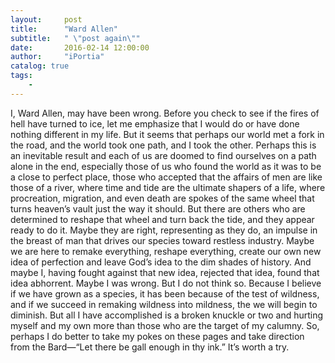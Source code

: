 ```yaml
---
layout:     post
title:      "Ward Allen"
subtitle:   " \"post again\""
date:       2016-02-14 12:00:00
author:     "iPortia"
catalog: true
tags:
    - 
---
```





I, Ward Allen, may have been wrong. Before you check to see if the fires of hell have turned to ice, let me emphasize that I would do or have done nothing different in my life. But it seems that perhaps our world met a fork in the road, and the world took one path, and I took the other. Perhaps this is an inevitable result and each of us are doomed to find ourselves on a path alone in the end, especially those of us who found the world as it was to be a close to perfect place, those who accepted that the affairs of men are like those of a river, where time and tide are the ultimate shapers of a life, where procreation, migration, and even death are spokes of the same wheel that turns heaven’s vault just the way it should. But there are others who are determined to reshape that wheel and turn back the tide, and they appear ready to do it. Maybe they are right, representing as they do, an impulse in the breast of man that drives our species toward restless industry. Maybe we are here to remake everything, reshape everything, create our own new idea of perfection and leave God’s idea to the dim shades of history. And maybe I, having fought against that new idea, rejected that idea, found that idea abhorrent. Maybe I was wrong. But I do not think so. Because I believe if we have grown as a species, it has been because of the test of wildness, and if we succeed in remaking wildness into mildness, the we will begin to diminish. But all I have accomplished is a broken knuckle or two and hurting myself and my own more than those who are the target of my calumny. So, perhaps I do better to take my pokes on these pages and take direction from the Bard—“Let there be gall enough in thy ink.” It’s worth a try. 
